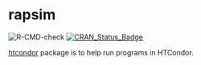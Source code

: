 # rapsim

![R-CMD-check](https://github.com/byzheng/htcondor/workflows/R-CMD-check/badge.svg)
[![CRAN_Status_Badge](http://www.r-pkg.org/badges/version/htcondor)](https://cran.r-project.org/package=htcondor)




[htcondor](https://htcondor.bangyou.me) package is to help run programs in HTCondor.

